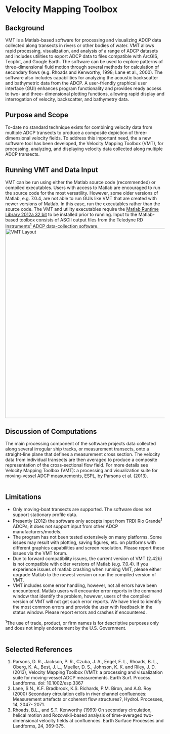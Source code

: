 
# Velocity Mapping Toolbox #

## Background ##
VMT is a Matlab-based software for processing and visualizing ADCP data collected along transects in rivers or other bodies of water. VMT allows rapid processing, visualization, and analysis of a range of ADCP datasets and includes utilities to export ADCP data to files compatible with ArcGIS, Tecplot, and Google Earth. The software can be used to explore patterns of three-dimensional fluid motion through several methods for calculation of secondary flows (e.g. Rhoads and Kenworthy, 1998; Lane et al., 2000). The software also includes capabilities for analyzing the acoustic backscatter and bathymetric data from the ADCP. A user-friendly graphical user interface (GUI) enhances program functionality and provides ready access to two- and three- dimensional plotting functions, allowing rapid display and interrogation of velocity, backscatter, and bathymetry data.

## Purpose and Scope ##
To-date no standard technique exists for combining velocity data from multiple ADCP transects to produce a composite depiction of three-dimensional velocity fields. To address this important need, the a new software tool has been developed, the Velocity Mapping Toolbox (VMT), for processing, analyzing, and displaying velocity data collected along multiple ADCP transects.

## Running VMT and Data Input ##
VMT can be run using either the Matlab source code (recommended) or compiled executables.  Users with access to Matlab are encouraged to run the source code for the most versatility.  However, some older versions of Matlab, e.g. 7.0.4, are not able to run GUIs like VMT that are created with newer versions of Matlab.  In this case, run the executables rather than the source code.  The VMT and utility executables require the [Matlab Runtime Library 2012a 32 bit](http://www.mathworks.com/products/compiler/mcr/index.html) to be installed prior to running. Input to the Matlab-based toolbox consists of ASCII output files from the Teledyne RD Instruments<sup>1</sup> ADCP data-collection software.
<img width='600' alt='VMT Layout' src='http://hydroacoustics.usgs.gov/movingboat/VMT/VMTLayout.png'>

<h2>Discussion of Computations</h2>
The main processing component of the software projects data collected along several irregular ship tracks, or measurement transects, onto a straight-line plane that defines a measurement cross section. The velocity data from individual transects are then averaged to produce a composite representation of the cross-sectional flow field. For more details see Velocity Mapping Toolbox (VMT): a processing and visualization suite for moving-vessel ADCP measurements, ESPL, by Parsons et al. (2013).<br>
<br>
<h2>Limitations</h2>
<ul><li>Only moving-boat transects are supported. The software does not support stationary profile data.<br>
</li><li>Presently (2012) the software only accepts input from TRDI Rio Grande<sup>1</sup> ADCPs; it does not support input from other ADCP manufacturers/models.<br>
</li><li>The program has not been tested extensively on many platforms.  Some issues may result with plotting, saving figures, etc. on platforms with different graphics capabilities and screen resolution.  Please report these issues via the VMT forum.<br>
</li><li>Due to forward compatibility issues, the current version of VMT (2.42b) is not compatible with older versions of Matlab (e.g. 7.0.4).  If you experience issues of matlab crashing when running VMT, please either upgrade Matlab to the newest version or run the compiled version of VMT.<br>
</li><li>VMT includes some error handling, however, not all errors have been encountered.  Matlab users will encounter error reports in the command window that identify the problem, however, users of the compiled version of VMT will not get such error reports.  We have tried to identify the most common errors and provide the user with feedback in the status window.  Please report errors and crashes if encountered.</li></ul>


<sup>1</sup>The use of trade, product, or firm names is for descriptive purposes only and does not imply endorsement by the U.S. Government.<br>
<br>
<h2>Selected References</h2>
<ol><li>Parsons, D. R., Jackson, P. R., Czuba, J. A., Engel, F. L., Rhoads, B. L., Oberg, K. A., Best, J. L., Mueller, D. S., Johnson, K. K. and Riley, J. D. (2013), Velocity Mapping Toolbox (VMT): a processing and visualization suite for moving-vessel ADCP measurements. Earth Surf. Process. Landforms. doi: 10.1002/esp.3367<br>
</li><li>Lane, S.N., K.F. Bradbrook, K.S. Richards, P.M. Biron, and A.G. Roy (2000) Secondary circulation cells in river channel confluences: Measurement artefacts or coherent flow structures?, Hydrol. Processes, 14, 2047- 2071.<br>
</li><li>Rhoads, B.L., and S.T. Kenworthy (1999) On secondary circulation, helical motion and Rozovskii-based analysis of time-averaged two-dimensional velocity fields at confluences. Earth Surface Processes and Landforms, 24, 369-375.
